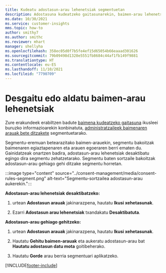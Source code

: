 ```yaml
---
title: Kudeatu adostasun-arau lehenetsiak segmentuetan
description: Adostasuna kudeatzeko gaitasunarekin, baimen-arau lehenetsiak desgaitu edo alda ditzakezu gainidatziak gaituta badaude.
ms.date: 10/30/2021
ms.service: customer-insights
mms.topic: how-to
author: smithy7
ms.author: smithc
ms.reviewer: mhart
manager: shellyha
ms.openlocfilehash: 358ec05d0f7b5fe4ef15d65054b66eaaad301626
ms.sourcegitcommit: 79b09498d1328e5551fb8684c44af1fb149f9881
ms.translationtype: HT
ms.contentlocale: eu-ES
ms.lasthandoff: 11/10/2021
ms.locfileid: "7790709"
---
```

# <a name="disable-or-change-default-consent-rules"></a>Desgaitu edo aldatu baimen-arau lehenetsiak

Zure erakundeek erabiltzen badute [baimena kudeatzeko gaitasuna](../consent-management/overview.md) ikusleei buruzko informazioarekin konbinatuta, [administratzaileek baimenaren arauak bete ditzakete](activate-consent.md) segmentuetarako. 

Segmentu-eremuan betearazitako baimen-arauekin, segmentu bakoitzak baimenaren egiaztapenaren eta arauen egoeraren berri ematen du. Gainidatzeak onartzen badira, adostasun-arau lehenetsiak desaktibatu egingo dira segmentu zehatzetarako. Segmentu baten sortzaile bakoitzak adostasun-arau gehiago gehi ditzake segmentu horretan. 

:::image type="content" source="../consent-management/media/consent-rules-segment.png" alt-text="Segmentu-sortzailea adostasun-arau aukerekin.":::

**Adostasun-arau lehenetsiak desaktibatzeko:**

1. urtean **Adostasun arauak** jakinarazpena, hautatu **Ikusi xehetasunak**. 

1. Ezarri **Adostasun arau lehenetsiak** txandakatu **Desaktibatuta**.

**Adostasun-arau gehiago gehitzeko:**

1. urtean **Adostasun arauak** jakinarazpena, hautatu **Ikusi xehetasunak**. 

1. Hautatu **Gehitu baimen-arauak** eta aukeratu adostasun-arau bat **Hautatu adostasun datu mota** goitibeherako.

1. Hautatu **Gorde** arau berria segmentuari aplikatzeko.

[!INCLUDE[footer-include](../includes/footer-banner.md)] 
